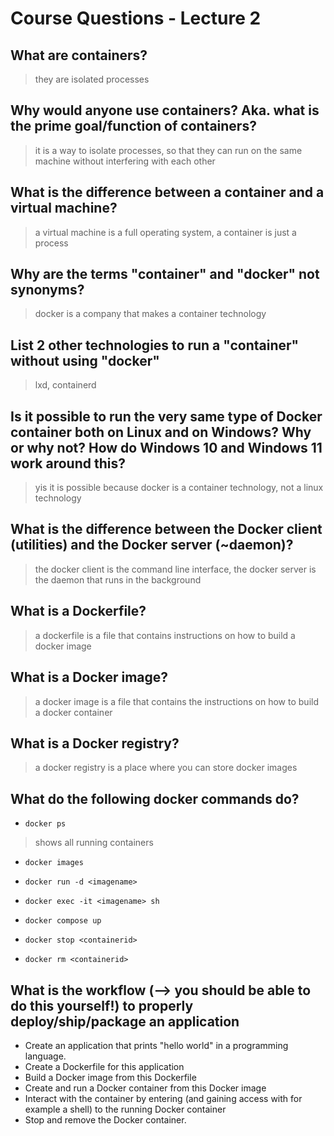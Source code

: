 # Course Questions - Lecture 2

## What are containers?

> they are isolated processes

## Why would anyone use containers? Aka. what is the prime goal/function of containers?

> it is a way to isolate processes, so that they can run on the same machine without interfering with each other

## What is the difference between a container and a virtual machine?

> a virtual machine is a full operating system, a container is just a process

## Why are the terms "container" and "docker" not synonyms?

> docker is a company that makes a container technology

## List 2 other technologies to run a "container" without using "docker"

> lxd, containerd

## Is it possible to run the very same type of Docker container both on Linux and on Windows? Why or why not? How do Windows 10 and Windows 11 work around this?

> yis it is possible because docker is a container technology, not a linux technology

## What is the difference between the Docker client (utilities) and the Docker server (~daemon)?

> the docker client is the command line interface, the docker server is the daemon that runs in the background

## What is a Dockerfile?

> a dockerfile is a file that contains instructions on how to build a docker image

## What is a Docker image?

> a docker image is a file that contains the instructions on how to build a docker container

## What is a Docker registry?

> a docker registry is a place where you can store docker images

## What do the following docker commands do?


- `docker ps`
> shows all running containers
- `docker images`
>
- `docker run -d <imagename>`
>
- `docker exec -it <imagename> sh`
>
- `docker compose up`
>
- `docker stop <containerid>`
>
- `docker rm <containerid>`
>

## What is the workflow (--> you should be able to do this yourself!) to properly deploy/ship/package an application

- Create an application that prints "hello world" in a programming language.
- Create a Dockerfile for this application
- Build a Docker image from this Dockerfile
- Create and run a Docker container from this Docker image
- Interact with the container by entering (and gaining access with for example a shell) to the running Docker container
- Stop and remove the Docker container.

